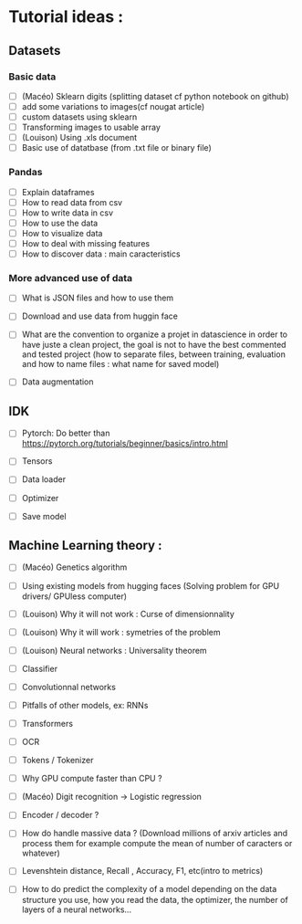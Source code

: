 # Tutorial ideas :

## Datasets

### Basic data
 - [ ] (Macéo) Sklearn digits (splitting dataset cf python notebook on github)
 - [ ] add some variations to images(cf nougat article)
 - [ ] custom datasets using sklearn
 - [ ] Transforming images to usable array
 - [ ] (Louison) Using .xls document
 - [ ] Basic use of datatbase (from .txt file or binary file)

### Pandas 
 - [ ] Explain dataframes
 - [ ] How to read data from csv
 - [ ] How to write data in csv
 - [ ] How to use the data
 - [ ] How to visualize data
 - [ ] How to deal with missing features
 - [ ] How to discover data : main caracteristics

### More advanced use of data
 - [ ] What is JSON files and how to use them 
 - [ ] Download and use data from huggin face
 - [ ] What are the convention to organize a projet in datascience in order to have juste a clean project, the goal is not to have the best commented and tested project (how to separate files, between training, evaluation and how to name files : what name for saved model)
 - [ ] Data augmentation



## IDK
 - [ ] Pytorch: Do better than https://pytorch.org/tutorials/beginner/basics/intro.html
 - [ ] Tensors 
 - [ ] Data loader 
 - [ ] Optimizer 
 - [ ] Save model 



## Machine Learning theory :
 - [ ] (Macéo) Genetics algorithm
 - [ ] Using existing models from hugging faces (Solving problem for GPU drivers/ GPUless computer)
 - [ ] (Louison) Why it will not work : Curse of dimensionnality 
 - [ ] (Louison) Why it will work : symetries of the problem
 - [ ] (Louison) Neural networks : Universality theorem
 - [ ] Classifier
 - [ ] Convolutionnal networks
 - [ ] Pitfalls of other models, ex: RNNs
 - [ ] Transformers
 - [ ] OCR
 - [ ] Tokens / Tokenizer
 - [ ] Why GPU compute faster than CPU ?
 - [ ] (Macéo) Digit recognition -> Logistic regression
 - [ ] Encoder / decoder ?
 - [ ] How do handle massive data ? (Download millions of arxiv articles and process them for example compute the mean of number of caracters or whatever)
 - [ ] Levenshtein distance, Recall , Accuracy, F1, etc(intro to metrics)
 - [ ] How to do predict the complexity of a model depending on the data structure you use, how you read the data, the optimizer, the number of layers of a neural networks...

